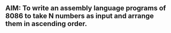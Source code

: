 ## AIM: To write an assembly language programs of 8086 to take N numbers as input and arrange them in ascending order.
